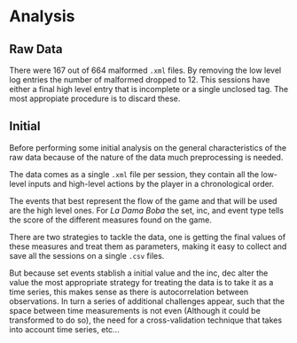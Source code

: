 Analysis
========

Raw Data
--------
There were 167 out of 664 malformed `.xml` files. By removing the low level
log entries the number of malformed dropped to 12. This sessions have either a
final high level entry that is incomplete or a single unclosed tag. The most
appropiate procedure is to discard these.

Initial
-------
Before performing some initial analysis on the general characteristics of the
raw data because of the nature of the data much preprocessing is needed.

The data comes as a single `.xml` file per session, they contain all the
low-level inputs and high-level actions by the player in a chronological order.

The events that best represent the flow of the game and that will be used are
the high level ones.
For *La Dama Boba* the set, inc, and event type tells the score of the different
measures found on the game.

There are two strategies to tackle the data, one is getting the final values
of these measures and treat them as parameters, making it easy to collect and
save all the sessions on a single `.csv` files.

But because set events stablish a initial value and the inc, dec alter the
value the most appropriate strategy for treating the data is to take it as a
time series, this makes sense as there is autocorrelation between observations.
In turn a series of additional challenges appear, such that the space between
time measurements is not even (Although it could be transformed to do so),
the need for a cross-validation technique that takes into account time series,
etc...
